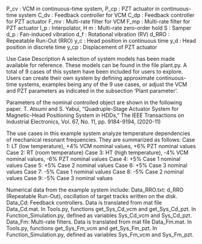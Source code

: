 P_cv : VCM in continuous-time system, 
P_cp : PZT actuator in continuous-time system
C_dv : Feedback controller for VCM
C_dp : Feedback controller for PZT actuator
F_mv : Multi-rate filter for VCM
F_mp : Multi-rate filter for PZT actuator
I_p : Interpolator, H m : Multi-rate zero-order hold
S : Samper
d_p : Fan-induced vibration
d_f : Rotational vibration (RV)
d_RRO : Repeatable Run-Out (RRO)
y_c : Head position in continuous time
y_d : Head position in discrete time
y_cp : Displacement of PZT actuator

Use Case Description
A selection of system models has been made available for reference. These models can be found in the file plant.py. A total of 9 cases of this system have been included for users to explore. Users can create their own system by defining approximate continuous-time systems, examples being any of the 9 use cases, or adjust the VCM and PZT parameters as indicated in the subsection ‘Plant parameter’.

Parameters of the nominal controlled object are shown in the following paper.
T. Atsumi and S. Yabui, “Quadruple-Stage Actuator System for Magnetic-Head Positioning System in HDDs,”
The IEEE Transactions on Industrial Electronics, Vol. 67, No. 11, pp. 9184-9194, (2020-11)

The use cases in this example system analyze temperature dependencies of mechanical resonant frequencies. They are summarized as follows:
Case 1: LT (low temperature), +4% VCM nominal values, +6% PZT nominal values
Case 2: RT (room temperature)
Case 3: HT (high temperature), -4% VCM nominal values, -6% PZT nominal values
Case 4: +5% Case 1 nominal values
Case 5: +5% Case 2 nominal values
Case 6: +5% Case 3 nominal values
Case 7: -5% Case 1 nominal values
Case 8: -5% Case 2 nominal values
Case 9: -5% Case 3 nominal values

Numerical data from the example system include: 
Data_RRO.txt: d_RRO (Repeatable Run-Out), oscillation of target tracks written on the disk.
Data_Cd: Feedback controllers. Data is translated from mat file Data_Cd.mat. 
In Tools.py, functions get_Sys_Cd_vcm and get_Sys_Cd_pzt.
In Function_Simulation.py, defined as variables Sys_Cd_vcm and Sys_Cd_pzt.
Data_Fm: Multi-rate filters. Data is translated from mat file Data_Fm.mat. 
In Tools.py, functions get_Sys_Fm_vcm and get_Sys_Fm_pzt.
In Function_Simulation.py, defined as variables Sys_Fm_vcm and Sys_Fm_pzt.
